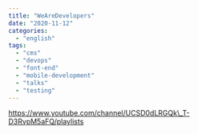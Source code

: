 ```yaml
---
title: "WeAreDevelopers"
date: "2020-11-12"
categories: 
  - "english"
tags: 
  - "cms"
  - "devops"
  - "font-end"
  - "mobile-development"
  - "talks"
  - "testing"
---
```


https://www.youtube.com/channel/UCSD0dLRGQk\_T-D3RvpM5aFQ/playlists
